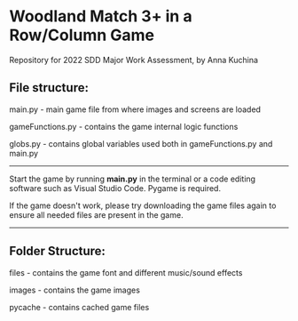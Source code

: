 # Woodland Match 3+ in a Row/Column Game
Repository for 2022 SDD Major Work Assessment, by Anna Kuchina

## File structure:
main.py - main game file from where images and screens are loaded

gameFunctions.py - contains the game internal logic functions

globs.py - contains global variables used both in gameFunctions.py and main.py

---

Start the game by running __main.py__ in the terminal or a code editing software such as Visual Studio Code. Pygame is required. 

If the game doesn't work, please try downloading the game files again to ensure all needed files are present in the game.

---

## Folder Structure:
files - contains the game font and different music/sound effects

images - contains the game images

pycache - contains cached game files
